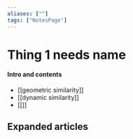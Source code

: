 ```yaml
---
aliases: [""]
tags: ["NotesPage"]
---
```


# Thing 1 needs name

#### Intro and contents
- [[geometric similarity]]
- [[dynamic similarity]]
- [[]]


## Expanded articles
